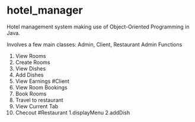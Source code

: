 # hotel_manager
Hotel management system making use of Object-Oriented Programming in Java.

Involves a few main classes: Admin, Client, Restaurant
Admin Functions
1. View Rooms
2. Create Rooms
3. View Dishes
4. Add Dishes
5. View Earnings
#Client
1. View Room Bookings
2. Book Rooms
3. Travel to restaurant
4. View Current Tab
5. Checout
#Restaurant
1.displayMenu
2.addDish
